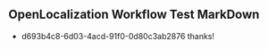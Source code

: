 ## OpenLocalization Workflow Test MarkDown
* d693b4c8-6d03-4acd-91f0-0d80c3ab2876 thanks!

<!--HONumber=Aug16_HO2-->


